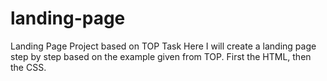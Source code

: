 # landing-page
Landing Page Project based on TOP Task
Here I will create a landing page step by step based on the example given from TOP. First the HTML, then the CSS. 